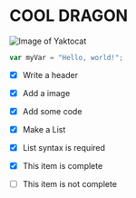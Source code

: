 # COOL DRAGON
![Image of Yaktocat](https://octodex.github.com/images/yaktocat.png)

``` javascript
var myVar = "Hello, world!";
```

- [x] Write a header
- [x] Add a image
- [x] Add some code
- [x] Make a List


- [x] List syntax is required
- [x] This item is complete
- [ ] This item is not complete

